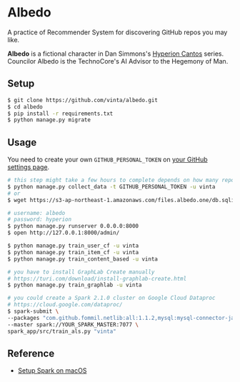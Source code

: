 Albedo
======

A practice of Recommender System for discovering GitHub repos you may like.

**Albedo** is a fictional character in Dan Simmons's [Hyperion Cantos](https://en.wikipedia.org/wiki/Hyperion_Cantos) series. Councilor Albedo is the TechnoCore's AI Advisor to the Hegemony of Man.

## Setup

```bash
$ git clone https://github.com/vinta/albedo.git
$ cd albedo
$ pip install -r requirements.txt
$ python manage.py migrate
```

## Usage

You need to create your own `GITHUB_PERSONAL_TOKEN` on [your GitHub settings page](https://help.github.com/articles/creating-an-access-token-for-command-line-use/).

```bash
# this step might take a few hours to complete depends on how many repos you starred and how many users you followed
$ python manage.py collect_data -t GITHUB_PERSONAL_TOKEN -u vinta
# or
$ wget https://s3-ap-northeast-1.amazonaws.com/files.albedo.one/db.sqlite3 -O db.sqlite3

# username: albedo
# password: hyperion
$ python manage.py runserver 0.0.0.0:8000
$ open http://127.0.0.1:8000/admin/

$ python manage.py train_user_cf -u vinta
$ python manage.py train_item_cf -u vinta
$ python manage.py train_content_based -u vinta

# you have to install GraphLab Create manually
# https://turi.com/download/install-graphlab-create.html
$ python manage.py train_graphlab -u vinta

# you could create a Spark 2.1.0 cluster on Google Cloud Dataproc
# https://cloud.google.com/dataproc/
$ spark-submit \
--packages "com.github.fommil.netlib:all:1.1.2,mysql:mysql-connector-java:5.1.41,org.xerial:sqlite-jdbc:3.16.1" \
--master spark://YOUR_SPARK_MASTER:7077 \
spark_app/src/train_als.py "vinta"
```

## Reference

- [Setup Spark on macOS](https://vinta.ws/code/setup-spark-on-macos.html)
